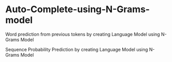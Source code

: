 # Auto-Complete-using-N-Grams-model
Word prediction from previous tokens by creating Language Model using N-Grams Model

Sequence Probability Prediction by creating Language Model using N-Grams Model
